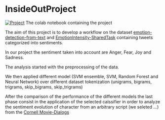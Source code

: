 # InsideOutProject
[![Project](https://colab.research.google.com/assets/colab-badge.svg)](https://colab.research.google.com/drive/1cVu6IeYReoL7ewbA4dezPPiXka1GhJvw?usp=sharing) The colab notebook containing the project

The aim of this project is to develop a workflow on the dataset [emotion-detection-from-text](https://www.kaggle.com/datasets/pashupatigupta/emotion-detection-from-text) and [EmotionIntensity-SharedTask](http://saifmohammad.com/WebPages/EmotionIntensity-SharedTask.html) containing tweets categorized into sentiments.

In our project the sentiment taken into account are Anger, Fear, Joy and Sadness.

The analysis started with the preprocessing of the data.

We then applied different model (SVM ensemble, SVM, Random Forest and Neural Network) over different dataset tokenization (unigrams, bigrams, trigrams, skip_bigrams, skip_trigrams)

After the comparison of the performance of the different models the last phase consist in the application of the selected calssifier in order to analyze the sentiment evolution of character from an arbitrary script (we seleted ...) from the [Cornell Movie-Dialogs](https://www.cs.cornell.edu/~cristian/Cornell_Movie-Dialogs_Corpus.html)
